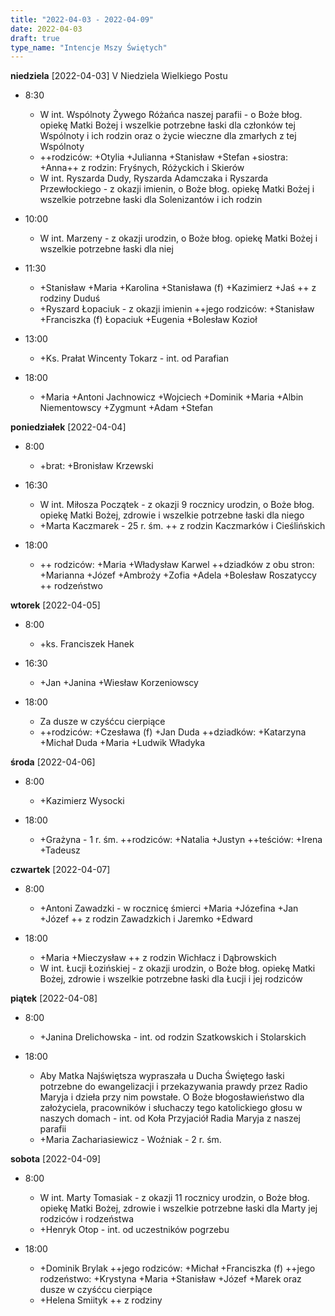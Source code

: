 ```yaml
---
title: "2022-04-03 - 2022-04-09"
date: 2022-04-03
draft: true
type_name: "Intencje Mszy Świętych"
---
```


**niedziela** [2022-04-03]
V Niedziela Wielkiego Postu

* 8:30

  * W int. Wspólnoty Żywego Różańca naszej parafii - o Boże błog. opiekę Matki Bożej i wszelkie potrzebne łaski dla członków tej Wspólnoty i ich rodzin oraz o życie wieczne dla zmarłych z tej Wspólnoty
  * ++rodziców: +Otylia +Julianna +Stanisław +Stefan +siostra: +Anna++ z rodzin: Fryśnych, Różyckich i Skierów
  * W int. Ryszarda Dudy, Ryszarda Adamczaka i Ryszarda Przewłockiego - z okazji imienin, o Boże błog. opiekę Matki Bożej i wszelkie potrzebne łaski dla Solenizantów i ich rodzin

* 10:00

  * W int. Marzeny - z okazji urodzin, o Boże błog. opiekę Matki Bożej i wszelkie potrzebne łaski dla niej

* 11:30

  * +Stanisław +Maria +Karolina +Stanisława (f) +Kazimierz +Jaś ++ z rodziny Duduś
  * +Ryszard Łopaciuk - z okazji imienin ++jego rodziców: +Stanisław +Franciszka (f) Łopaciuk +Eugenia +Bolesław Kozioł

* 13:00

  * +Ks. Prałat Wincenty Tokarz - int. od Parafian

* 18:00

  * +Maria +Antoni Jachnowicz +Wojciech +Dominik +Maria +Albin Niementowscy +Zygmunt +Adam +Stefan

**poniedziałek** [2022-04-04]

* 8:00

  * +brat: +Bronisław Krzewski

* 16:30

  * W int. Miłosza Początek - z okazji 9 rocznicy urodzin, o Boże błog. opiekę Matki Bożej, zdrowie i wszelkie potrzebne łaski dla niego
  * +Marta Kaczmarek - 25 r. śm. ++ z rodzin Kaczmarków i Cieślińskich

* 18:00

  * ++ rodziców: +Maria +Władysław Karwel ++dziadków z obu stron: +Marianna +Józef +Ambroży +Zofia +Adela +Bolesław Roszatyccy ++ rodzeństwo

**wtorek** [2022-04-05]

* 8:00

  * +ks. Franciszek Hanek

* 16:30

  * +Jan +Janina +Wiesław Korzeniowscy

* 18:00

  * Za dusze w czyśćcu cierpiące
  * ++rodziców: +Czesława (f) +Jan Duda ++dziadków: +Katarzyna +Michał Duda +Maria +Ludwik Władyka

**środa** [2022-04-06]

* 8:00

  * +Kazimierz Wysocki

* 18:00

  * +Grażyna - 1 r. śm. ++rodziców: +Natalia +Justyn ++teściów: +Irena +Tadeusz

**czwartek** [2022-04-07]

* 8:00

  * +Antoni Zawadzki - w rocznicę śmierci +Maria +Józefina +Jan +Józef ++ z rodzin Zawadzkich i Jaremko +Edward

* 18:00

  * +Maria +Mieczysław ++ z rodzin Wichłacz i Dąbrowskich
  * W int. Łucji Łozińskiej - z okazji urodzin, o Boże błog. opiekę Matki Bożej, zdrowie i wszelkie potrzebne łaski dla Łucji i jej rodziców

**piątek** [2022-04-08]

* 8:00

  * +Janina Drelichowska - int. od rodzin Szatkowskich i Stolarskich

* 18:00

  * Aby Matka Najświętsza wypraszała u Ducha Świętego łaski potrzebne do ewangelizacji i przekazywania prawdy przez Radio Maryja i dzieła przy nim powstałe. O Boże błogosławieństwo dla założyciela, pracowników i słuchaczy tego katolickiego głosu w naszych domach - int. od Koła Przyjaciół Radia Maryja z naszej parafii
  * +Maria Zachariasiewicz - Woźniak - 2 r. śm.

**sobota** [2022-04-09]

* 8:00

  * W int. Marty Tomasiak - z okazji 11 rocznicy urodzin, o Boże błog. opiekę Matki Bożej, zdrowie i wszelkie potrzebne łaski dla Marty jej rodziców i rodzeństwa
  * +Henryk Otop - int. od uczestników pogrzebu

* 18:00

  * +Dominik Brylak ++jego rodziców: +Michał +Franciszka (f) ++jego rodzeństwo: +Krystyna +Maria +Stanisław +Józef +Marek oraz dusze w czyśćcu cierpiące
  * +Helena Smiityk ++ z rodziny
